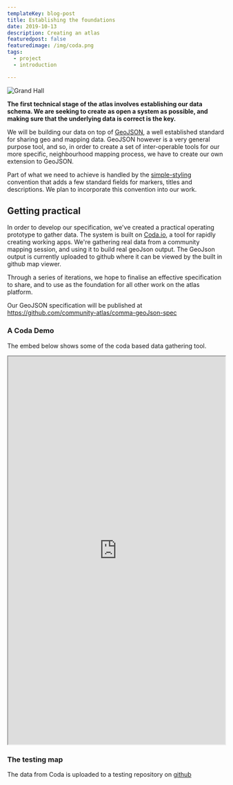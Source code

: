 ```yaml
---
templateKey: blog-post
title: Establishing the foundations
date: 2019-10-13
description: Creating an atlas
featuredpost: false
featuredimage: /img/coda.png
tags: 
  - project
  - introduction

---
```

![Grand Hall](/img/coda.png)

**The first technical stage of the atlas involves establishing our data schema. We are seeking to create as open a system as possible, and making sure that the underlying data is correct is the key.**

We will be building our data on top of [GeoJSON](https://tools.ietf.org/html/rfc7946), a well established standard for sharing geo and mapping data. GeoJSON however is a very general purpose tool, and so, in order to create a set of inter-operable tools for our more specific, neighbourhood mapping process, we have to create our own extension to GeoJSON.

Part of what we need to achieve is handled by the [simple-styling](https://github.com/mapbox/simplestyle-spec) convention that adds a few standard fields for markers, titles and descriptions. We plan to incorporate this convention into our work.

## Getting practical

In order to develop our specification, we've created a practical operating prototype to gather data. The system is built on [Coda.io](https://coda.io), a tool for rapidly creating working apps. We're gathering real data from a community mapping session, and using it to build real geoJson output. The GeoJson output is currently uploaded to github where it can be viewed by the built in github map viewer.

Through a series of iterations, we hope to finalise an effective specification to share, and to use as the foundation for all other work on the atlas platform.

Our GeoJSON specification will be published at https://github.com/community-atlas/comma-geoJson-spec

### A Coda Demo

The embed below shows some of the coda based data gathering tool. 

<iframe src="https://coda.io/embed/g6LILBHNmE/_suH0X?viewMode=embedplay&hideSections=true" width=900 height=900 style="max-width: 100%;" allow="fullscreen"></iframe>

### The testing map

The data from Coda is uploaded to a testing repository on [github](https://github.com/the-greenman/community-atlas/blob/master/geojson/atlas1.geojson)


